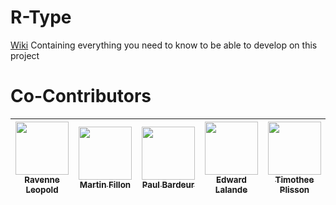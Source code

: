 # R-Type

[Wiki](https://shimmer-shell-9d5.notion.site/10bcb71207cb80168e4ce5b06213eca4?v=67fe20e0cfec4c6cb69a95ce4eef6b8c) Containing everything you need to know to be able to develop on this project

# Co-Contributors

| [<img src="https://avatars.githubusercontent.com/u/77391472?v=4" width=85><br><sub>Ravenne Leopold</sub>](https://github.com/Ravriely) | [<img src="https://avatars.githubusercontent.com/u/114775771?v=4" width=85><br><sub>Martin Fillon</sub>](https://github.com/MartinFillon) | [<img src="https://avatars.githubusercontent.com/u/114899301?v=4" width=85><br><sub>Paul Bardeur</sub>](https://github.com/paulbardeur) | [<img src="https://avatars.githubusercontent.com/u/114470214?v=4" width=85><br><sub>Edward Lalande</sub>](https://github.com/edward-lalande) | [<img src="https://avatars.githubusercontent.com/u/91876984?v=4" width=85><br><sub>Timothee Plisson</sub>](https://github.com/timotheeplisson) |
| :------------------------------------------------------------------------------------------------------------------------------------: | :---------------------------------------------------------------------------------------------------------------------------------------: | :-------------------------------------------------------------------------------------------------------------------------------------: | :------------------------------------------------------------------------------------------------------------------------------------------: | :--------------------------------------------------------------------------------------------------------------------------------------------: |
